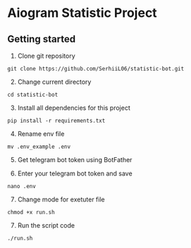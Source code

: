 <h1>Aiogram Statistic Project</h1>


<h2>Getting started</h2>

1. Clone git repository
```
git clone https://github.com/SerhiiL06/statistic-bot.git
```

2. Change current directory
```
cd statistic-bot
```

3. Install all dependencies for this project
```
pip install -r requirements.txt
```

4. Rename env file
```
mv .env_example .env
```
5. Get telegram bot token using BotFather

6. Enter your telegram bot token and save
```
nano .env
```

7. Change mode for exetuter file 
```
chmod +x run.sh
```

7. Run the script code
```
./run.sh
```
